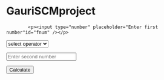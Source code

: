# GauriSCMproject
<html>
    <head>
        <body>
            
            
            <p><input type="number" placeholder="Enter first number"id="fnum" /></p>
<p>
    <select id="op">
        <option>select operator</option>
        <option>+</option>
        <option>/</option>
        <option>-</option>
        <option>*</option>
    </select>
</p>
<p><input type="number" placeholder="Enter second number" id="snum" /></p>
<p><button onclick="calculator()">Calculate</button></p>
<p id="cvalue"></p>
<script>
    function calculator() {
    var x = document.getElementById('fnum').value;
    var y = document.getElementById('snum').value;
    var op = document.getElementById('op').value;
    switch(op) {
        case '+':
            result = parseInt(x)+parseInt(y);
            document.getElementById('cvalue').innerHTML = result;
            break;
            
        case '/':
            result = parseInt(x)/parseInt(y);
            document.getElementById('cvalue').innerHTML = result;
            break;
            
        case '-':
            result = parseInt(x)-parseInt(y);
            document.getElementById('cvalue').innerHTML = result;
            break;
            
        case '*':
            result = parseInt(x)*parseInt(y);
            document.getElementById('cvalue').innerHTML = result;
            break;
            
        default:
            document.getElementById('cvalue').innerHTML = result;
            break;
    }
}
</script>       
</body>
    </head>
</html>
